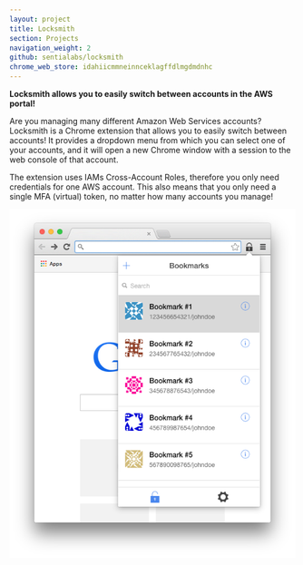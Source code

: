 ```yaml
---
layout: project
title: Locksmith
section: Projects
navigation_weight: 2
github: sentialabs/locksmith
chrome_web_store: idahiicmmneinnceklagffdlmgdmdnhc
---
```


**Locksmith allows you to easily switch between accounts in the AWS portal!**

Are you managing many different Amazon Web Services accounts? Locksmith is a
Chrome extension that allows you to easily switch between accounts! It provides
a dropdown menu from which you can select one of your accounts, and it will open
a new Chrome window with a session to the web console of that account.

The extension uses IAMs Cross-Account Roles, therefore you only need credentials
for one AWS account. This also means that you only need a single MFA (virtual)
token, no matter how many accounts you manage!

![](/assets/locksmith/bookmarks.png)
